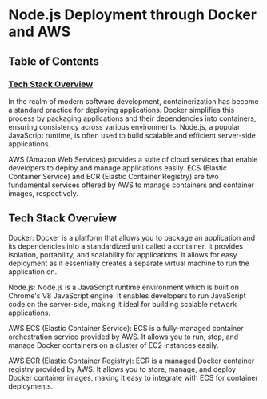 # Node.js Deployment through Docker and AWS

## Table of Contents
### [Tech Stack Overview](#tech-stack-overview-1)

In the realm of modern software development, containerization has become a standard practice for deploying applications. Docker simplifies this process by packaging applications and their dependencies into containers, ensuring consistency across various environments. Node.js, a popular JavaScript runtime, is often used to build scalable and efficient server-side applications.

AWS (Amazon Web Services) provides a suite of cloud services that enable developers to deploy and manage applications easily. ECS (Elastic Container Service) and ECR (Elastic Container Registry) are two fundamental services offered by AWS to manage containers and container images, respectively.

## Tech Stack Overview

Docker: Docker is a platform that allows you to package an application and its dependencies into a standardized unit called a container. It provides isolation, portability, and scalability for applications. It allows for easy deployment as it essentially creates a separate virtual machine to run the application on.

Node.js: Node.js is a JavaScript runtime environment which is built on Chrome's V8 JavaScript engine. It enables developers to run JavaScript code on the server-side, making it ideal for building scalable network applications.

AWS ECS (Elastic Container Service): ECS is a fully-managed container orchestration service provided by AWS. It allows you to run, stop, and manage Docker containers on a cluster of EC2 instances easily.

AWS ECR (Elastic Container Registry): ECR is a managed Docker container registry provided by AWS. It allows you to store, manage, and deploy Docker container images, making it easy to integrate with ECS for container deployments.
